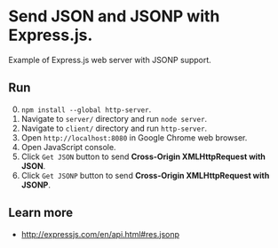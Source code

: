 # Send JSON and JSONP with Express.js.

Example of Express.js web server with JSONP support.

## Run

0. `npm install --global http-server`.
1. Navigate to `server/` directory and run `node server`.
2. Navigate to `client/` directory and run `http-server`.
3. Open `http://localhost:8080` in Google Chrome web browser.
4. Open JavaScript console.
5. Click `Get JSON` button to send __Cross-Origin XMLHttpRequest with JSON__.
6. Click `Get JSONP` button to send __Cross-Origin XMLHttpRequest with JSONP__.

## Learn more

+ http://expressjs.com/en/api.html#res.jsonp
